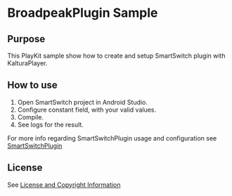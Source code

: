 # BroadpeakPlugin Sample

## Purpose

This PlayKit sample show how to create and setup SmartSwitch plugin with KalturaPlayer.

## How to use

1. Open SmartSwitch project in Android Studio.
2. Configure constant field, with your valid values.
3. Compile.
4. See logs for the result.

For more info regarding SmartSwitchPlugin usage and configuration see [SmartSwitchPlugin](https://github.com/kaltura/playkit-android-smartSwitch)

## License

See [License and Copyright Information](https://github.com/kaltura/playkit-android-samples#license-and-copyright-information)
